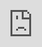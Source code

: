 <iframe src="https://docs.cloud.kabeers.network/static/research-kabeersnetwork/pdf-renderer/pdfjs-2.13.216-dist/web/viewer.html?file=https://docs.cloud.kabeers.network/static/research-kabeersnetwork/embedded-page/pdf/Object_Aware_SLAM_Based_on_Efficient_Quadric_Initialization_and_Joint_Data_Association.pdf" frameborder="0" style="overflow:hidden;overflow-x:hidden;overflow-y:hidden;height:100%;width:100%;position:absolute;top:0%;left:0px;right:0px;bottom:0px" height="100%" width="100%"></iframe>
<div id="BLOG_META_DATA" tags="object-recognition" heading="Object aware SLAM based on efficient quadric initalization and joint data association" excerpt="Semantic simultaneous localization and mapping
(SLAM) is a popular technology enabling indoor mobile robots
to sufficiently perceive and interact with the environment" cover-image="https://docs.cloud.kabeers.network/c/v/644e5bcd34d8c---MIT-SLAM-1.jpeg" type="fullscreenembed" style="visibility:hidden"></div>
